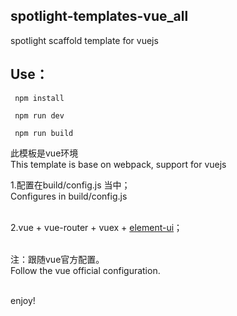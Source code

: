 ## spotlight-templates-vue_all
spotlight scaffold template for vuejs<br>

## Use：

     npm install

     npm run dev

     npm run build

此模板是vue环境<br>
This template is base on webpack, support for vuejs<br>

1.配置在build/config.js 当中；<br>
  Configures in build/config.js <br><br>

2.vue + vue-router + vuex + [element-ui](http://element.eleme.io/)；<br><br>

注：跟随vue官方配置。<br>
    Follow the vue official configuration.<br><br>

enjoy!
